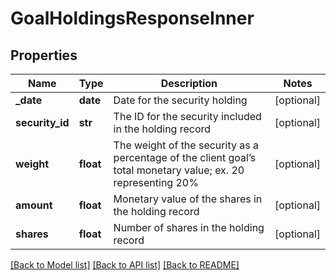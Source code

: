 # GoalHoldingsResponseInner

## Properties
Name | Type | Description | Notes
------------ | ------------- | ------------- | -------------
**_date** | **date** | Date for the security holding | [optional] 
**security_id** | **str** | The ID for the security included in the holding record | [optional] 
**weight** | **float** | The weight of the security as a percentage of the client goal’s total monetary value; ex. 20 representing 20% | [optional] 
**amount** | **float** | Monetary value of the shares in the holding record | [optional] 
**shares** | **float** | Number of shares in the holding record | [optional] 

[[Back to Model list]](../README.md#documentation-for-models) [[Back to API list]](../README.md#documentation-for-api-endpoints) [[Back to README]](../README.md)


